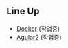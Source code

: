 ## Line Up

* [Docker](https://wade42.github.io/docker/) (작업중)
* [Agular2](https://wade42.github.io/ang2/) (작업중)
